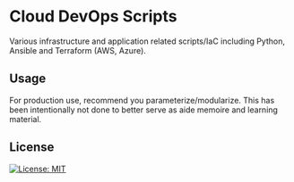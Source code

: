 # Cloud DevOps Scripts

Various infrastructure and application related scripts/IaC including Python, Ansible and Terraform (AWS, Azure).

## Usage

For production use, recommend you parameterize/modularize. This has been intentionally not done to better serve as aide memoire and learning material.

## License
[![License: MIT](https://img.shields.io/badge/License-MIT-yellow.svg)](https://opensource.org/licenses/MIT)
